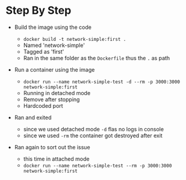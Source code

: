  # Step By Step

 * Build the image using the code 
    - `docker build -t network-simple:first .`
    - Named 'network-simple'
    - Tagged as 'first'
    - Ran in the same folder as the `Dockerfile` thus the `.` as path

* Run a container using the image
   - `docker run --name network-simple-test -d --rm -p 3000:3000 network-simple:first`
   - Running in detached mode
   - Remove after stopping
   - Hardcoded port 
* Ran and exited 
   - since we used detached mode `-d` flas no logs in console
   - since we used `-rm` the container got destroyed after exit
* Ran again to sort out the issue
   - this time in attached mode 
   - `docker run --name network-simple-test --rm -p 3000:3000 network-simple:first`